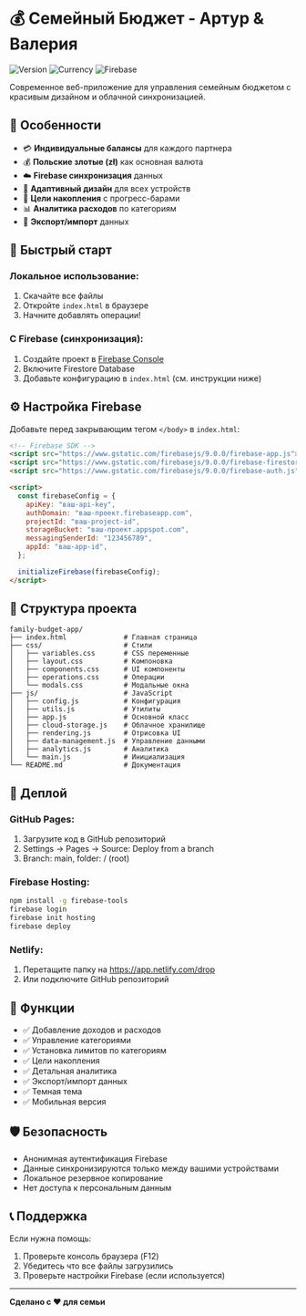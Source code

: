# 💰 Семейный Бюджет - Артур & Валерия

![Version](https://img.shields.io/badge/version-1.0.0-blue.svg)
![Currency](https://img.shields.io/badge/currency-PLN-green.svg)
![Firebase](https://img.shields.io/badge/storage-Firebase-orange.svg)

Современное веб-приложение для управления семейным бюджетом с красивым дизайном и облачной синхронизацией.

## 🌟 Особенности

- 💳 **Индивидуальные балансы** для каждого партнера
- 💰 **Польские злотые (zł)** как основная валюта
- ☁️ **Firebase синхронизация** данных
- 📱 **Адаптивный дизайн** для всех устройств
- 🎯 **Цели накопления** с прогресс-барами
- 📊 **Аналитика расходов** по категориям
- 🔄 **Экспорт/импорт** данных

## 🚀 Быстрый старт

### Локальное использование:

1. Скачайте все файлы
2. Откройте `index.html` в браузере
3. Начните добавлять операции!

### С Firebase (синхронизация):

1. Создайте проект в [Firebase Console](https://console.firebase.google.com)
2. Включите Firestore Database
3. Добавьте конфигурацию в `index.html` (см. инструкции ниже)

## ⚙️ Настройка Firebase

Добавьте перед закрывающим тегом `</body>` в `index.html`:

```html
<!-- Firebase SDK -->
<script src="https://www.gstatic.com/firebasejs/9.0.0/firebase-app.js"></script>
<script src="https://www.gstatic.com/firebasejs/9.0.0/firebase-firestore.js"></script>
<script src="https://www.gstatic.com/firebasejs/9.0.0/firebase-auth.js"></script>

<script>
  const firebaseConfig = {
    apiKey: "ваш-api-key",
    authDomain: "ваш-проект.firebaseapp.com",
    projectId: "ваш-project-id",
    storageBucket: "ваш-проект.appspot.com",
    messagingSenderId: "123456789",
    appId: "ваш-app-id",
  };

  initializeFirebase(firebaseConfig);
</script>
```

## 📁 Структура проекта

```
family-budget-app/
├── index.html              # Главная страница
├── css/                    # Стили
│   ├── variables.css       # CSS переменные
│   ├── layout.css          # Компоновка
│   ├── components.css      # UI компоненты
│   ├── operations.css      # Операции
│   └── modals.css          # Модальные окна
├── js/                     # JavaScript
│   ├── config.js           # Конфигурация
│   ├── utils.js            # Утилиты
│   ├── app.js              # Основной класс
│   ├── cloud-storage.js    # Облачное хранилище
│   ├── rendering.js        # Отрисовка UI
│   ├── data-management.js  # Управление данными
│   ├── analytics.js        # Аналитика
│   └── main.js             # Инициализация
└── README.md               # Документация
```

## 🔧 Деплой

### GitHub Pages:

1. Загрузите код в GitHub репозиторий
2. Settings → Pages → Source: Deploy from a branch
3. Branch: main, folder: / (root)

### Firebase Hosting:

```bash
npm install -g firebase-tools
firebase login
firebase init hosting
firebase deploy
```

### Netlify:

1. Перетащите папку на https://app.netlify.com/drop
2. Или подключите GitHub репозиторий

## 🎨 Функции

- ✅ Добавление доходов и расходов
- ✅ Управление категориями
- ✅ Установка лимитов по категориям
- ✅ Цели накопления
- ✅ Детальная аналитика
- ✅ Экспорт/импорт данных
- ✅ Темная тема
- ✅ Мобильная версия

## 🛡️ Безопасность

- Анонимная аутентификация Firebase
- Данные синхронизируются только между вашими устройствами
- Локальное резервное копирование
- Нет доступа к персональным данным

## 📞 Поддержка

Если нужна помощь:

1. Проверьте консоль браузера (F12)
2. Убедитесь что все файлы загрузились
3. Проверьте настройки Firebase (если используется)

---

**Сделано с ❤️ для семьи**
